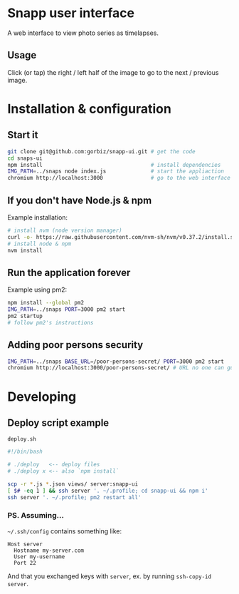 # Snapp user interface
A web interface to view photo series as timelapses.

## Usage
Click (or tap) the right / left half of the image to go to the next / previous image.

# Installation & configuration

## Start it
```sh
git clone git@github.com:gorbiz/snapp-ui.git # get the code
cd snaps-ui
npm install                                  # install dependencies
IMG_PATH=../snaps node index.js              # start the appliaction
chromium http://localhost:3000               # go to the web interface
```

## If you don't have Node.js & npm
Example installation:
```sh
# install nvm (node version manager)
curl -o- https://raw.githubusercontent.com/nvm-sh/nvm/v0.37.2/install.sh | bash
# install node & npm
nvm install
```

## Run the application forever
Example using pm2:
```sh
npm install --global pm2
IMG_PATH=../snaps PORT=3000 pm2 start
pm2 startup
# follow pm2's instructions
```

## Adding poor persons security
```sh
IMG_PATH=../snaps BASE_URL=/poor-persons-secret/ PORT=3000 pm2 start
chromium http://localhost:3000/poor-persons-secret/ # URL no one can guess 😂
```

# Developing

## Deploy script example

`deploy.sh`
```sh
#!/bin/bash

# ./deploy   <-- deploy files
# ./deploy x <-- also `npm install`

scp -r *.js *.json views/ server:snapp-ui
[ $# -eq 1 ] && ssh server '. ~/.profile; cd snapp-ui && npm i'
ssh server '. ~/.profile; pm2 restart all'
```

### PS. Assuming...

`~/.ssh/config` contains something like:
```
Host server
  Hostname my-server.com
  User my-username
  Port 22
```
And that you exchanged keys with `server`, ex. by running `ssh-copy-id server`.
